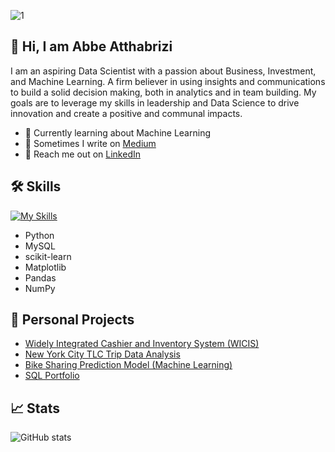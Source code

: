 
![1](https://github.com/atthabrizi/atthabrizi/assets/143374083/d3b272ef-757b-4a4e-ae76-72325b5e021d)

## 🚀 Hi, I am Abbe Atthabrizi

I am an aspiring Data Scientist with a passion about Business, Investment, and Machine Learning. A firm believer in using insights and communications to build a solid decision making, both in analytics and in team building. My goals are to leverage my skills in leadership and Data Science to drive innovation and create a positive and communal impacts.


- 🤖 Currently learning about Machine Learning 
- 📓 Sometimes I write on [Medium](https://medium.com/@atthabrizi41)
- 🔗 Reach me out on [LinkedIn](https://www.linkedin.com/in/atthabrizi/)


## 🛠️ Skills
[![My Skills](https://skillicons.dev/icons?i=py,sklearn,mysql,vscode)](https://skillicons.dev)

- Python
- MySQL
- scikit-learn
- Matplotlib
- Pandas
- NumPy


## 🌠 Personal Projects
- [Widely Integrated Cashier and Inventory System (WICIS)](https://github.com/atthabrizi/WICIS-CRUD-System) 
- [New York City TLC Trip Data Analysis](https://github.com/atthabrizi/nyc-tlc-trip-analysis) 
- [Bike Sharing Prediction Model (Machine Learning)](https://github.com/atthabrizi/bike-demand-prediction-model) 
- [SQL Portfolio](https://github.com/atthabrizi/sql)

## 📈 Stats
![GitHub stats](https://github-readme-stats.vercel.app/api?username=atthabrizi&theme=dark&show_icons=true)
